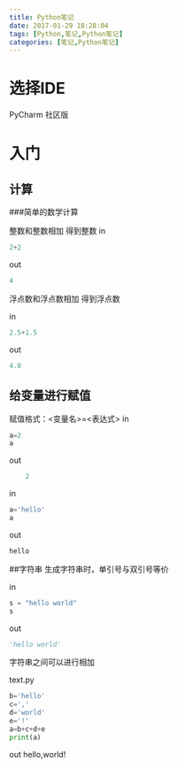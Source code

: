 ```yaml
---
title: Python笔记
date: 2017-01-29 18:28:04
tags: [Python,笔记,Python笔记]
categories: [笔记,Python笔记]
---
```


# 选择IDE

PyCharm 社区版

# 入门
## 计算
###简单的数学计算

整数和整数相加 得到整数
in
```python
2+2
```
out
```python
4
```

浮点数和浮点数相加 得到浮点数

in
```python
2.5+1.5
```
out
```python
4.0
```

## 给变量进行赋值

赋值格式：<变量名>=<表达式>
in
```python
a=2
a
```
out
```python
	2
```
in
```python
a='hello'
a
```
out
```python
hello
```

##字符串
生成字符串时，单引号与双引号等价

in
```python
s = "hello world"
s
```
out 
```python
'hello world'
```

字符串之间可以进行相加

text.py
```python
b='hello'
c=','
d='world'
e='!'
a=b+c+d+e
print(a)
```
out
	hello,world!



